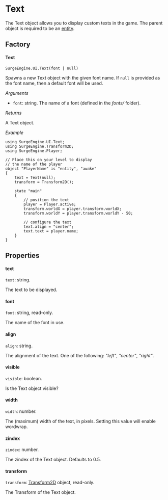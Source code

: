 Text
====

The Text object allows you to display custom texts in the game. The parent object is required to be an [entity](entity).

Factory
-------

#### Text

`SurgeEngine.UI.Text(font | null)`

Spawns a new Text object with the given font name. If `null` is provided as the font name, then a default font will be used.

*Arguments*

* `font`: string. The name of a font (defined in the *fonts/* folder).

*Returns*

A Text object.

*Example*
```
using SurgeEngine.UI.Text;
using SurgeEngine.Transform2D;
using SurgeEngine.Player;

// Place this on your level to display
// the name of the player
object "PlayerName" is "entity", "awake"
{
    text = Text(null);
    transform = Transform2D();

    state "main"
    {
        // position the text
        player = Player.active;
        transform.worldX = player.transform.worldX;
        transform.worldY = player.transform.worldY - 50;

        // configure the text
        text.align = "center";
        text.text = player.name;
    }
}
```



Properties
----------

#### text

`text`: string.

The text to be displayed.

#### font

`font`: string, read-only.

The name of the font in use.

#### align

`align`: string.

The alignment of the text. One of the following: *"left"*, *"center"*, *"right"*.

#### visible

`visible`: boolean.

Is the Text object visible?

#### width

`width`: number.

The (maximum) width of the text, in pixels. Setting this value will enable wordwrap.

#### zindex

`zindex`: number.

The zindex of the Text object. Defaults to 0.5.

#### transform

`transform`: [Transform2D](../reference/transform2d) object, read-only.

The Transform of the Text object.
